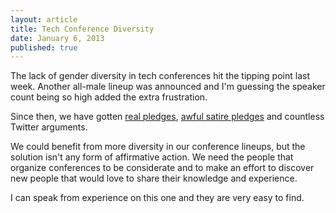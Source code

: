 ```yaml
---
layout: article
title: Tech Conference Diversity
date: January 6, 2013
published: true
---
```


The lack of gender diversity in tech conferences hit the tipping point last week. Another all-male lineup was announced and I'm guessing the speaker count being so high added the extra frustration. 

Since then, we have gotten [real pledges](http://support.iawriter.com/help/kb/general-questions/markdown-syntax-reference-guide), [awful satire pledges](http://conferencequotas.com) and countless Twitter arguments.

We could benefit from more diversity in our conference lineups, but the solution isn't any form of affirmative action. We need the people that organize conferences to be considerate and to make an effort to discover new people that would love to share their knowledge and experience. 

I can speak from experience on this one and they are very easy to find.
